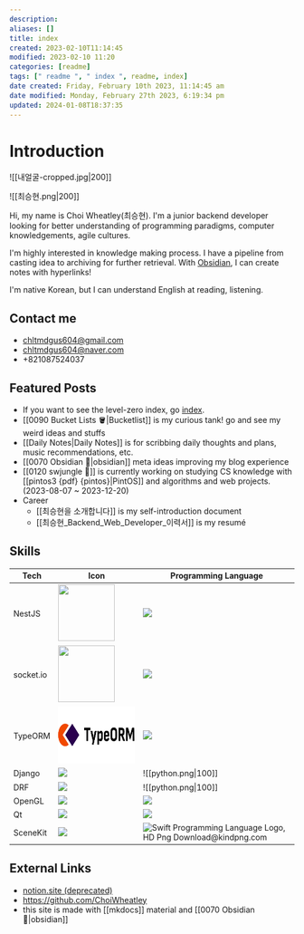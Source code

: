 ```yaml
---
description:
aliases: []
title: index
created: 2023-02-10T11:14:45
modified: 2023-02-10 11:20
categories: [readme]
tags: [" readme ", " index ", readme, index]
date created: Friday, February 10th 2023, 11:14:45 am
date modified: Monday, February 27th 2023, 6:19:34 pm
updated: 2024-01-08T18:37:35
---
```


# Introduction

![[내얼굴-cropped.jpg|200]]

![[최승현.png|200]]

Hi, my name is Choi Wheatley(최승현). I'm a junior backend developer looking for better understanding of programming paradigms, computer knowledgements, agile cultures.

I'm highly interested in knowledge making process. I have a pipeline from casting idea to archiving for further retrieval. With [Obsidian](https://obsidian.md), I can create notes with hyperlinks!

I'm native Korean, but I can understand English at reading, listening.

## Contact me

- chltmdgus604@gmail.com
- chltmdgus604@naver.com
- +821087524037

## Featured Posts

- If you want to see the level-zero index, go [index](https://choiwheatley.github.io/index/).
- [[0090 Bucket Lists 🪣|Bucketlist]] is my curious tank! go and see my weird ideas and stuffs
- [[Daily Notes|Daily Notes]] is for scribbing daily thoughts and plans, music recommendations, etc.
- [[0070 Obsidian 💎|obsidian]] meta ideas improving my blog experience
- [[0120 swjungle 🤖]] is currently working on studying CS knowledge with [[pintos3 {pdf} {pintos}|PintOS]] and algorithms and web projects. (2023-08-07 ~ 2023-12-20)
- Career
	- [[최승현을 소개합니다]] is my self-introduction document
	- [[최승현_Backend_Web_Developer_이력서]] is my resumé

## Skills

| Tech      | Icon                                                                                                              | Programming Language                                                                                       |
| --------- | ----------------------------------------------------------------------------------------------------------------- | ---------------------------------------------------------------------------------------------------------- |
| NestJS    | <img src="https://nestjs.com/logo-small.ede75a6b.svg" style="height: 100px; width: 100px;">                       | <img src="https://upload.wikimedia.org/wikipedia/commons/thumb/4/4c/Typescript_logo_2020.svg/240px-Typescript_logo_2020.svg.png" style="height:100px;">                                                                                           |
| socket.io | <img src="https://socket.io/images/logo.svg" style="height: 100px; width: 100px;">                                | <img src="https://upload.wikimedia.org/wikipedia/commons/3/3b/Javascript_Logo.png" style="height:100px;">                                                                                           |
| TypeORM   | <img src="https://github.com/typeorm/typeorm/raw/master/resources/logo_big.png" style="height: 100px;">           | <img src="https://upload.wikimedia.org/wikipedia/commons/3/3b/Javascript_Logo.png" style="height:100px;">                                                                                           |
| Django    | <img src="https://static.djangoproject.com/img/logos/django-logo-positive.png" style="height:100px;">             | ![[python.png\|100]]                                                                                       |
| DRF       | <img src="https://www.django-rest-framework.org/img/logo.png" style="height:100px">                               | ![[python.png\|100]]                                                                                       |
| OpenGL    | <img src="https://upload.wikimedia.org/wikipedia/commons/thumb/e/e9/Opengl-logo.svg/320px-Opengl-logo.svg.png" style="height:100px;">                                                                                              | <img src="https://upload.wikimedia.org/wikipedia/commons/1/18/ISO_C%2B%2B_Logo.svg" style="height:100px;"> |
| Qt        | <img src="https://upload.wikimedia.org/wikipedia/commons/8/81/Qt_logo_neon_2022.svg" style="height:100px">        | <img src="https://upload.wikimedia.org/wikipedia/commons/1/18/ISO_C%2B%2B_Logo.svg" style="height:100px;"> |
| SceneKit  | <img src="https://developer.apple.com/assets/elements/icons/scenekit/scenekit-128x128.png" style="height:100px;"> | <img src="https://www.kindpng.com/picc/m/17-179376_swift-programming-language-logo-hd-png-download.png" alt="Swift Programming Language Logo, HD Png Download@kindpng.com" style="height:100px;">                                                                                                           |

## External Links

- [notion.site (deprecated)](https://choiwheatley.notion.site)
- <https://github.com/ChoiWheatley>
- this site is made with [[mkdocs]] material and [[0070 Obsidian 💎|obsidian]]
